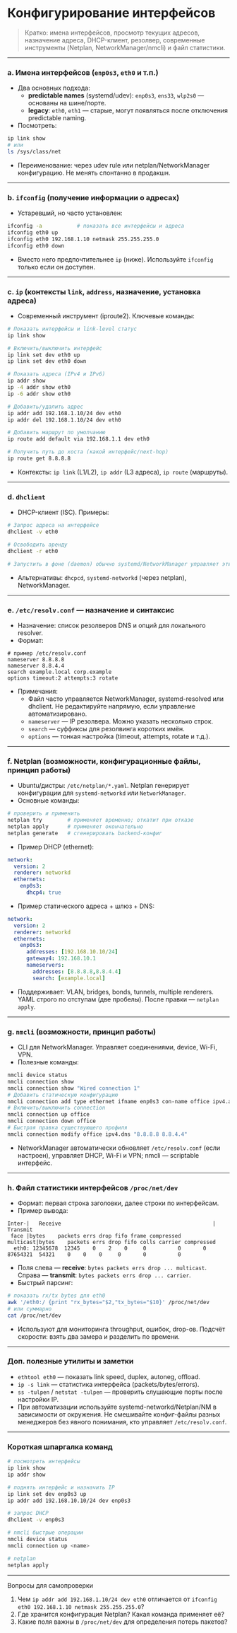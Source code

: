 # Конфигурирование интерфейсов

> Кратко: имена интерфейсов, просмотр текущих адресов, назначение адреса, DHCP-клиент, резолвер, современные инструменты (Netplan, NetworkManager/nmcli) и файл статистики.

***

### a. Имена интерфейсов (`enp0s3`, `eth0` и т.п.)

* Два основных подхода:
  * **predictable names** (systemd/udev): `enp0s3`, `ens33`, `wlp2s0` — основаны на шине/порте.
  * **legacy**: `eth0`, `eth1` — старые, могут появляться после отключения predictable naming.
* Посмотреть:

```bash
ip link show
# или
ls /sys/class/net
```

* Переименование: через udev rule или netplan/NetworkManager конфигурацию. Не менять спонтанно в продакшн.

***

### b. `ifconfig` (получение информации о адресах)

* Устаревший, но часто установлен:

```bash
ifconfig -a           # показать все интерфейсы и адреса
ifconfig eth0 up
ifconfig eth0 192.168.1.10 netmask 255.255.255.0
ifconfig eth0 down
```

* Вместо него предпочтительнее `ip` (ниже). Используйте `ifconfig` только если он доступен.

***

### c. `ip` (контексты `link`, `address`, назначение, установка адреса)

* Современный инструмент (iproute2). Ключевые команды:

```bash
# Показать интерфейсы и link-level статус
ip link show

# Включить/выключить интерфейс
ip link set dev eth0 up
ip link set dev eth0 down

# Показать адреса (IPv4 и IPv6)
ip addr show
ip -4 addr show eth0
ip -6 addr show eth0

# Добавить/удалить адрес
ip addr add 192.168.1.10/24 dev eth0
ip addr del 192.168.1.10/24 dev eth0

# Добавить маршрут по умолчанию
ip route add default via 192.168.1.1 dev eth0

# Получить путь до хоста (какой интерфейс/next-hop)
ip route get 8.8.8.8
```

* Контексты: `ip link` (L1/L2), `ip addr` (L3 адреса), `ip route` (маршруты).

***

### d. `dhclient`

* DHCP-клиент (ISC). Примеры:

```bash
# Запрос адреса на интерфейсе
dhclient -v eth0

# Освободить аренду
dhclient -r eth0

# Запустить в фоне (daemon) обычно systemd/NetworkManager управляет этим
```

* Альтернативы: `dhcpcd`, `systemd-networkd` (через netplan), NetworkManager.

***

### e. `/etc/resolv.conf` — назначение и синтаксис

* Назначение: список резолверов DNS и опций для локального resolver.
* Формат:

```
# пример /etc/resolv.conf
nameserver 8.8.8.8
nameserver 8.8.4.4
search example.local corp.example
options timeout:2 attempts:3 rotate
```

* Примечания:
  * Файл часто управляется NetworkManager, systemd-resolved или dhclient. Не редактируйте напрямую, если управление автоматизировано.
  * `nameserver` — IP резолвера. Можно указать несколько строк.
  * `search` — суффиксы для резолвинга коротких имён.
  * `options` — тонкая настройка (timeout, attempts, rotate и т.д.).

***

### f. Netplan (возможности, конфигурационные файлы, принцип работы)

* Ubuntu/дистры: `/etc/netplan/*.yaml`. Netplan генерирует конфигурации для `systemd-networkd` или `NetworkManager`.
* Основные команды:

```bash
# проверить и применить
netplan try        # применяет временно; откатит при отказе
netplan apply      # применяет окончательно
netplan generate   # сгенерировать backend-конфиг
```

* Пример DHCP (ethernet):

```yaml
network:
  version: 2
  renderer: networkd
  ethernets:
    enp0s3:
      dhcp4: true
```

* Пример статического адреса + шлюз + DNS:

```yaml
network:
  version: 2
  renderer: networkd
  ethernets:
    enp0s3:
      addresses: [192.168.10.10/24]
      gateway4: 192.168.10.1
      nameservers:
        addresses: [8.8.8.8,8.8.4.4]
        search: [example.local]
```

* Поддерживает: VLAN, bridges, bonds, tunnels, multiple renderers. YAML строго по отступам (две пробелы). После правки — `netplan apply`.

***

### g. `nmcli` (возможности, принцип работы)

* CLI для NetworkManager. Управляет соединениями, device, Wi-Fi, VPN.
* Полезные команды:

```bash
nmcli device status
nmcli connection show
nmcli connection show "Wired connection 1"
# Добавить статическую конфигурацию
nmcli connection add type ethernet ifname enp0s3 con-name office ipv4.addresses 192.168.10.10/24 ipv4.gateway 192.168.10.1 ipv4.dns 8.8.8.8 ipv4.method manual
# Включить/выключить connection
nmcli connection up office
nmcli connection down office
# Быстрая правка существующего профиля
nmcli connection modify office ipv4.dns "8.8.8.8 8.8.4.4"
```

* NetworkManager автоматически обновляет `/etc/resolv.conf` (если настроен), управляет DHCP, Wi-Fi и VPN; nmcli — scriptable интерфейс.

***

### h. Файл статистики интерфейсов `/proc/net/dev`

* Формат: первая строка заголовки, далее строки по интерфейсам.
* Пример вывода:

```
Inter-|   Receive                                                |  Transmit
 face |bytes    packets errs drop fifo frame compressed multicast|bytes    packets errs drop fifo colls carrier compressed
  eth0: 12345678  12345    0    2    0     0          0       0 87654321  54321    0    0    0     0       0          0
```

* Поля слева — **receive**: `bytes packets errs drop ... multicast`. Справа — **transmit**: `bytes packets errs drop ... carrier`.
* Быстрый парсинг:

```bash
# показать rx/tx bytes для eth0
awk '/eth0:/ {print "rx_bytes="$2,"tx_bytes="$10}' /proc/net/dev
# или суммарно
cat /proc/net/dev
```

* Используют для мониторинга throughput, ошибок, drop-ов. Подсчёт скорости: взять два замера и разделить по времени.

***

### Доп. полезные утилиты и заметки

* `ethtool eth0` — показать link speed, duplex, autoneg, offload.
* `ip -s link` — статистика интерфейса (packets/bytes/errors).
* `ss -tulpen` / `netstat -tulpen` — проверить слушающие порты после настройки IP.
* При автоматизации используйте systemd-networkd/Netplan/NM в зависимости от окружения. Не смешивайте конфиг-файлы разных менеджеров без явного понимания, кто управляет `/etc/resolv.conf`.

***

### Короткая шпаргалка команд

```bash
# посмотреть интерфейсы
ip link show
ip addr show

# поднять интерфейс и назначить IP
ip link set dev enp0s3 up
ip addr add 192.168.10.10/24 dev enp0s3

# запрос DHCP
dhclient -v enp0s3

# nmcli быстрые операции
nmcli device status
nmcli connection up <name>

# netplan
netplan apply
```

***

Вопросы для самопроверки

1. Чем `ip addr add 192.168.1.10/24 dev eth0` отличается от `ifconfig eth0 192.168.1.10 netmask 255.255.255.0`?
2. Где хранится конфигурация Netplan? Какая команда применяет её?
3. Какие поля важны в `/proc/net/dev` для определения потерь пакетов?

